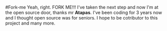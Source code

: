 #Fork-me
Yeah, right. FORK ME!!!
I've taken the next step and now I'm at the open source door, thanks mr **Atapas**. I've been coding for 3 years now and I thought open source was for seniors.
I hope to be cotributor to this project and many more.
